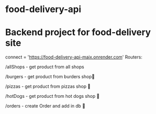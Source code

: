 # food-delivery-api
Backend project for food-delivery site
===================================================
connect = 'https://food-delivery-api-maix.onrender.com'
Routers:

/allShops - get product from all shops

/burgers - get product from burders shop🍔

/pizzas - get product from pizzas shop 🍕

/hotDogs - get product from hot dogs shop 🌭

/orders - create Order and add in db 📝
